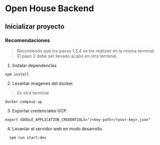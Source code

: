 # Open House Backend

## Inicializar proyecto

### Recomendaciones 

> Recomiendo que los pasos 1,3,4 se los realizen en la misma terminal.
> El paso 2 debe ser llevado acabo en otra terminal.



1. Instalar dependencias

```shell script
npm install
```

2. Levantar imagenes del docker.

> En otra terminal

```shell script
docker-compose up
```

3. Exportar credenciales GCP.

```shell script
export GOOGLE_APPLICATION_CREDENTIALS="/<key-path>/<your-key>.json"
```

4. Levantar el servidor web en modo desarrollo.

```shell script
  npm run start:dev
```

